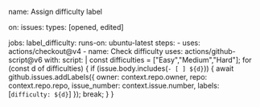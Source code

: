 name: Assign difficulty label

on:
  issues:
    types: [opened, edited]

jobs:
  label_difficulty:
    runs-on: ubuntu-latest
    steps:
      - uses: actions/checkout@v4
      - name: Check difficulty
        uses: actions/github-script@v6
        with:
          script: |
            const difficulties = ["Easy","Medium","Hard"];
            for (const d of difficulties) {
              if (issue.body.includes(`- [ ] ${d}`)) {
                await github.issues.addLabels({
                  owner: context.repo.owner,
                  repo: context.repo.repo,
                  issue_number: context.issue.number,
                  labels: [`difficulty: ${d}`]
                });
                break;
              }
            }
